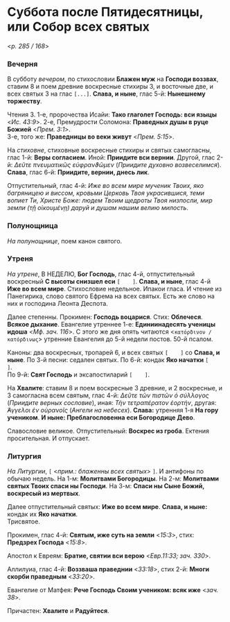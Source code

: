 
# Суббота после Пятидесятницы, или Собор всех святых

<*p. 285 / 168*>

### Вечерня

В субботу *вечером*, по стихословии **Блажен муж** на **Господи воззвах**, ставим 8 и поем древние 
воскресные стихиры 3, и восточные две, и всех святых 3 на глас `[...]`. 
**Слава, и ныне**, глас 5-й: **Нынешнему торжеству**. 

Чтения 3. 1-е, пророчества Исайи: **Тако глаголет Господь: вси языцы** <*Ис. 43:9*>. 
2-е, Премудрости Соломона: **Праведных душы в руце Божией** <*Прем. 3:1*>.   
3-е, того же: **Праведницы во веки живут** <*Прем. 5:15*>. 

На *стиховне*, стиховные воскресные стихиры и святых самогласны, глас 1-й: **Веры согласием**. 
Иной: **Приидите вси вернии**. Другой, глас 2-й: *Δεῦτε πνευματικῶς εὐφρανϑῶμεν* (*Приидите духовно 
возвеселимся*). **Слава**, глас 6-й: **Приидите, вернии, днесь лик**.  

Отпустительный, глас 4-й: *Иже во всем мире мученик Твоих, яко багряницею и виссом, кровьми Церковь 
Твоя украсившися, теми вопиет Ти, Христе Боже: людем Твоим щедроты Твоя низпосли, мир земли (τῇ οἰκουμένῃ) 
даруй и душам нашим велию милость*.

### Полунощница

*На полунощнице*, поем канон святого. 

### Утреня

*На утрене*, В НЕДЕЛЮ, **Бог Господь**, глас 4-й, отпустительный воскресный **С высоты снизшел еси** 
`[    ]`. **Слава, и ныне**, глас 4-й **Иже во всем мире**. Стихословие недельное. Ипакои гласа. 
И чтение из Панегирика, слово святого Ефрема на всех святых. Есть же слово на них и господина 
Леонта Деспота. 

Далее степенны. Прокимен: **Господь воцарися**. Стих: **Облечеся**. **Всякое дыхание**. Евангелие 
утреннее 1-е: **Единиинадесять ученицы идоша** <*Мф. зач. 116*>. С этого же дня опять читаются 
<`κατόρδινον / κατόρδινως`> утренние Евангелия до 5-й недели постов. 50-й псалом.  

Каноны: два воскресных, тропарей 6, и всех святых `[    ]` со **Слава, и ныне**. 
По 3-й песни: седален святых. 
По 6-й: кондак **Яко начатки** `[    ]`.  
По 9-й: **Свят Господь** и эксапостиларий `[    ]`. 

На **Хвалите**: ставим 8 и поем воскресные 3 древние, и 2 воскресные, и 3 самогласна всем святым, 
глас 4-й: *Δεῦτε τῶν πιστῶν ὁ σύλλογος* (*Приидите верных сословие*), иная: *Τὴν τετραπέρατον ἑορτήν*, 
другая: *̓́Αγγελοι ἐν οὐρανοῖς* (*Ангели на небесех*). **Слава:** утренняя 1-я **На гору учеником**. 
**И ныне: Преблагословенна еси Богородице Дево**. 

Славословие великое. Отпустительный: **Воскрес из гроба**. Ектения просительная. И отпускает. 

### Литургия 

*На Литургии*, `[` <*прим.: блаженны всех святых*> `]`. И антифоны по обычаю недель. 
На 1-м: **Молитвами Богородицы**. На 2-м: **Молитвами святых Твоих спаси ны Господи**. 
На 3-м: **Спаси ны Сыне Божий, воскресый из мертвых**. 

Далее отпустительный святых: **Иже во всем мире**. **Слава, и ныне:** кондак их **Яко начатки**.  
Трисвятое.

Прокимен, глас 4-й: **Святым, иже суть на земли** <*15:3*>, стих: **Предзрех Господа** <*15:8*>. 

Апостол к Евреям: **Братие, святии вси верою** <*Евр.11:33; зач. 330*>. 

Аллилуиа, глас 4-й: **Воззваша праведнии** <*33:18*>, стих 2-й: **Многи скорби праведным** <*33:20*>. 

Евангелие от Матфея: **Рече Господь Своим учеником: всяк иже** <*зач. 38*>. 

Причастен: **Хвалите** и **Радуйтеся**. 
